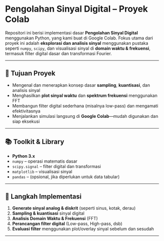 # Pengolahan Sinyal Digital – Proyek Colab

Repositori ini berisi implementasi dasar **Pengolahan Sinyal Digital** menggunakan Python, yang kami buat di Google Colab. Fokus utama dari proyek ini adalah **eksplorasi dan analisis sinyal** menggunakan pustaka seperti `numpy`, `scipy`, dan visualisasi sinyal di **domain waktu & frekuensi**, termasuk filter digital dasar dan transformasi Fourier.

---

## 🧩 Tujuan Proyek

- Mengenal dan menerapkan konsep dasar **sampling**, **kuantisasi**, dan analisis sinyal
- Menghasilkan **plot sinyal waktu** dan **spektrum frekuensi** menggunakan FFT
- Membangun filter digital sederhana (misalnya low-pass) dan mengamati efektivitasnya
- Menjalankan simulasi langsung di **Google Colab**—mudah digunakan dan siap eksekusi

---

## 📚 Toolkit & Library

- **Python 3.x**  
- `numpy` – operasi matematis dasar  
- `scipy.signal` – filter digital dan transformasi  
- `matplotlib` – visualisasi sinyal  
- `pandas` – (opsional, jika diperlukan untuk data tabular)

---

## 🔢 Langkah Implementasi

1. **Generate sinyal analog & diskrit** (seperti sinus, kotak, derau)
2. **Sampling & kuantisasi** sinyal digital  
3. **Analisis Domain Waktu & Frekuensi** (FFT)  
4. **Perancangan filter digital** (Low-pass, High-pass, dsb)  
5. **Evaluasi filter** menggunakan plot/overlay sinyal sebelum dan sesudah

---

